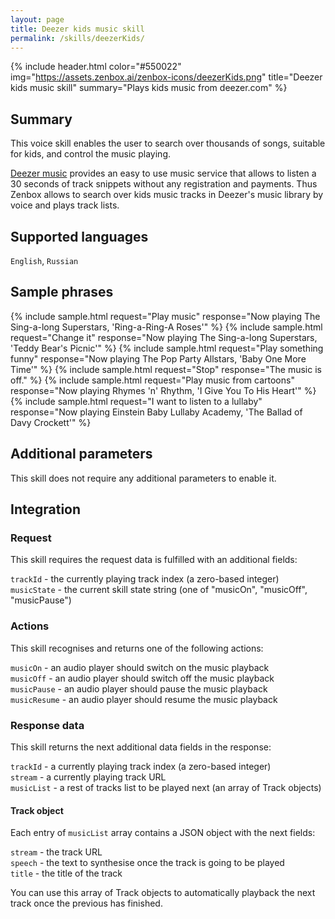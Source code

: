 ```yaml
---
layout: page
title: Deezer kids music skill
permalink: /skills/deezerKids/
---
```


{% include header.html color="#550022" img="https://assets.zenbox.ai/zenbox-icons/deezerKids.png" title="Deezer kids music skill" summary="Plays kids music from deezer.com" %}

## Summary
This voice skill enables the user to search over thousands of songs, suitable for kids, and control the music playing.

[Deezer music](http://deezer.com) provides an easy to use music service that allows to listen a 30 seconds of track snippets without any registration
and payments. Thus Zenbox allows to search over kids music tracks in Deezer\'s music library by voice and plays track lists.

## Supported languages
`English`, `Russian`

## Sample phrases
{% include sample.html request="Play music" response="Now playing The Sing-a-long Superstars, 'Ring-a-Ring-A Roses'" %}
{% include sample.html request="Change it" response="Now playing The Sing-a-long Superstars, 'Teddy Bear's Picnic'" %}
{% include sample.html request="Play something funny" response="Now playing The Pop Party Allstars, 'Baby One More Time'" %}
{% include sample.html request="Stop" response="The music is off." %}
{% include sample.html request="Play music from cartoons" response="Now playing Rhymes 'n' Rhythm, 'I Give You To His Heart'" %}
{% include sample.html request="I want to listen to a lullaby" response="Now playing Einstein Baby Lullaby Academy, 'The Ballad of Davy Crockett'" %}

## Additional parameters
This skill does not require any additional parameters to enable it.

## Integration

### Request
This skill requires the request data is fulfilled with an additional fields:

`trackId` - the currently playing track index (a zero-based integer)  
`musicState` - the current skill state string (one of "musicOn", "musicOff", "musicPause")

### Actions
This skill recognises and returns one of the following actions:

`musicOn` - an audio player should switch on the music playback  
`musicOff` - an audio player should switch off the music playback  
`musicPause` - an audio player should pause the music playback  
`musicResume` - an audio player should resume the music playback

### Response data
This skill returns the next additional data fields in the response:

`trackId` - a currently playing track index (a zero-based integer)  
`stream` - a currently playing track URL  
`musicList` - a rest of tracks list to be played next (an array of Track objects)  

#### Track object
Each entry of `musicList` array contains a JSON object with the next fields:

`stream` - the track URL  
`speech` - the text to synthesise once the track is going to be played  
`title` - the title of the track

You can use this array of Track objects to automatically playback the next track once the previous has finished.